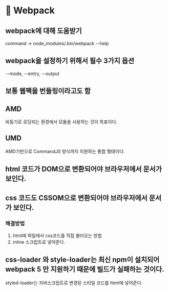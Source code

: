 # 📖 Webpack

## webpack에 대해 도움받기
command -> node_modules/.bin/webpack --help

## webpack을 설정하기 위해서 필수 3가지 옵션
--mode, --entry, --output

## 보통 웹팩을 번들링이라고도 함

## AMD
비동기로 로딩되는 환경에서 모듈을 사용하는 것이 목표이다.

## UMD
AMD기반으로 CommandJS 방식까지 지원하는 통합 형태이다.

## html 코드가 DOM으로 변환되어야 브라우저에서 문서가 보인다.

## css 코드도 CSSOM으로 변환되어야 브라우저에서 문서가 보인다.

### 해결방법
1. html에 파일에서 css코드를 직접 불러오는 방법
2. inline 스크립트로 넣어준다.

## css-loader 와 style-loader는 최신 npm이 설치되어 webpack 5 만 지원하기 때문에 빌드가 실패하는 것이다.
styled-loader는 자바스크립트로 변경된 스타일 코드를 html에 넣어준다.
